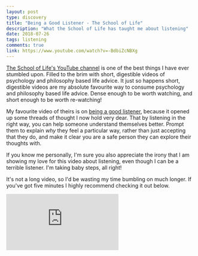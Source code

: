 ```yaml
---
layout: post
type: discovery
title: "Being a Good Listener - The School of Life"
description: "What the School of Life has taught me about listening"
date: 2018-07-26
tags: listening
comments: true
link: https://www.youtube.com/watch?v=-BdbiZcNBXg
---
```


[The School of Life's YouTube channel](https://www.youtube.com/channel/UC7IcJI8PUf5Z3zKxnZvTBog) is one of the best things I have ever stumbled upon.
Filled to the brim with short, digestible videos of psychology and philosophy based life advice.
It just so happens short, digestible videos are my absolute favourite way to consume psychology and philosophy based life advice.
Dense enough to be worth watching, and short enough to be worth re-watching!

My favourite video of theirs is on [being a good listener](https://www.youtube.com/watch?v=-BdbiZcNBXg), because it opened up some threads of thought I now hold very dear.
That by listening in the right way, you can help someone understand themselves better.
Prompt them to explain _why_ they feel a particular way, rather than just accepting that they do, and make it clear you are a safe person they can explore their thoughts with.

If you know me personally, I'm sure you also appreciate the irony that I am showing my love for this video about listening, even though I can be a terrible listener.
I'm taking baby steps, all right!

It's not a long video, so I'd be wasting my time bumbling on much longer.
If you've got five minutes I highly recommend checking it out below.

<div class="youtube-wrapper">
  <iframe src="https://www.youtube-nocookie.com/embed/-BdbiZcNBXg" frameborder="0" allow="encrypted-media" allowfullscreen></iframe>
</div>